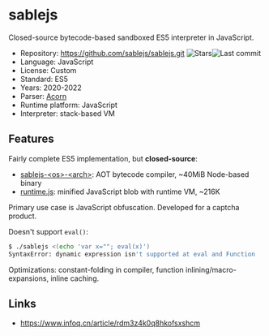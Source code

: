 # sablejs

Closed-source bytecode-based sandboxed ES5 interpreter in JavaScript.

* Repository:       https://github.com/sablejs/sablejs.git <span class="shields"><img src="https://img.shields.io/github/stars/sablejs/sablejs?label=&style=flat-square" alt="Stars" title="Stars"><img src="https://img.shields.io/github/last-commit/sablejs/sablejs?label=&style=flat-square" alt="Last commit" title="Last commit"></span>
* Language:         JavaScript
* License:          Custom
* Standard:         ES5
* Years:            2020-2022
* Parser:           [Acorn](../parsers/acorn.md)
* Runtime platform: JavaScript
* Interpreter:      stack-based VM

## Features

Fairly complete ES5 implementation, but **closed-source**:
* [sablejs-\<os\>-\<arch\>](https://github.com/sablejs/sablejs/releases/tag/v1.1.0):
  AOT bytecode compiler, ~40MiB Node-based binary
* [runtime.js](https://raw.githubusercontent.com/sablejs/sablejs/refs/heads/master/runtime.js):
  minified JavaScript blob with runtime VM, ~216K

Primary use case is JavaScript obfuscation. Developed for a captcha product.

Doesn't support `eval()`:
```sh
$ ./sablejs <(echo 'var x=""; eval(x)')
SyntaxError: dynamic expression isn't supported at eval and Function
```

Optimizations: constant-folding in compiler, function inlining/macro-expansions,
inline caching.

## Links

* https://www.infoq.cn/article/rdm3z4k0q8hkofsxshcm
